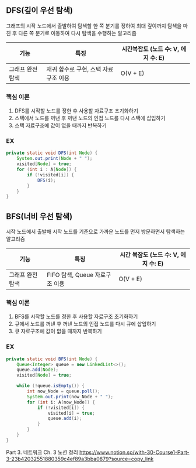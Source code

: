 ## DFS(깊이 우선 탐색)
그래프의 시작 노드에서 출발하여 탐색할 한 쪽 분기를 정하여 최대 깊이까지 탐색을 마친 후 다른 쪽 분기로 이동하여 다시 탐색을 수행하는 알고리즘

| 기능  | 특징  | 시간복잡도 (노드 수: V, 에지 수: E) |
|-----|-----|-----|
|그래프 완전 탐색| 재귀 함수로 구현, 스택 자료구조 이용 | O(V + E)|

### 핵심 이론
1. DFS를 시작할 노드를 정한 후 사용할 자료구조 초기화하기
2. 스택에서 노드를 꺼낸 후 꺼낸 노드의 인접 노드를 다시 스택에 삽입하기
3. 스택 자료구조에 값이 없을 때까지 반복하기

### EX
```java
private static void DFS(int Node) {
    System.out.print(Node + " ");
    visited[Node] = true;
    for (int i : A[Node]) {
        if (!visited[i]) {
            DFS(i);
        }
    }
}
````


## BFS(너비 우선 탐색)
 시작 노드에서 출발해 시작 노드를 기준으로 가까운 노드를 먼저 방문하면서 탐색하는 알고리즘


| 기능         | 특징                       | 시간 복잡도 (노드 수: V, 에지 수: E) |
|--------------|---------------------------|-------------------------------------|
| 그래프 완전 탐색 | FIFO 탐색, Queue 자료구조 이용 | O(V + E)                            |

### 핵심 이론
1. BFS를 시작할 노드를 정한 후 사용할 자료구조 초기화하기
2. 큐에서 노드를 꺼낸 후 꺼낸 노드의 인접 노드를 다시 큐에 삽입하기
3. 큐 자료구조에 값이 없을 때까지 반복하기

### EX
```java
private static void BFS(int Node) {
    Queue<Integer> queue = new LinkedList<>();
    queue.add(Node);
    visited[Node] = true;

    while (!queue.isEmpty()) {
        int now_Node = queue.poll();
        System.out.print(now_Node + " ");
        for (int i: A[now_Node]) {
            if (!visited[i]) {
                visited[i] = true;
                queue.add(i);
            }
        }
    }
}
```

Part 3. 네트워크 Ch. 3 노션 정리
https://www.notion.so/with-30-Course1-Part-3-23b42032551880359c4ef89a3bba0879?source=copy_link